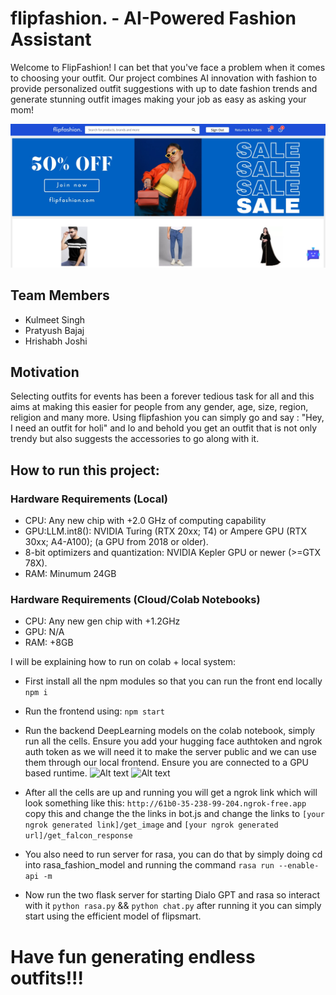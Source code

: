 # flipfashion. - AI-Powered Fashion Assistant

Welcome to FlipFashion! I can bet that you've face a problem when it comes to choosing your outfit. Our project combines AI innovation with fashion to provide personalized outfit suggestions with up to date fashion trends and generate stunning outfit images making your job as easy as asking your mom!

![Alt text](Untitled.jpg)

## Team Members

- Kulmeet Singh
- Pratyush Bajaj
- Hrishabh Joshi

## Motivation

Selecting outfits for events has been a forever tedious task for all and this aims at making this easier for people from any gender, age, size, region, religion and many more. Using flipfashion you can simply go and say : "Hey, I need an outfit for holi" and lo and behold you get an outfit that is not only trendy but also suggests the accessories to go along with it.

## How to run this project:

### Hardware Requirements (Local)

- CPU: Any new chip with +2.0 GHz of computing capability
- GPU:LLM.int8(): NVIDIA Turing (RTX 20xx; T4) or Ampere GPU (RTX 30xx; A4-A100); (a GPU from 2018 or older).
- 8-bit optimizers and quantization: NVIDIA Kepler GPU or newer (>=GTX 78X).
- RAM: Minumum 24GB

### Hardware Requirements (Cloud/Colab Notebooks)

- CPU: Any new gen chip with +1.2GHz
- GPU: N/A
- RAM: +8GB

I will be explaining how to run on colab + local system:

- First install all the npm modules so that you can run the front end locally
```npm i```
- Run the frontend using:
```npm start```
- Run the backend DeepLearning models on the colab notebook, simply run all the cells. Ensure you add your hugging face authtoken and ngrok auth token as we will need it to make the server public and we can use them through our local frontend. Ensure you are connected to a GPU based runtime.
![Alt text](image.png)
![Alt text](image-1.png)

- After all the cells are up and running you will get a ngrok link which will look something like this:
```http://61b0-35-238-99-204.ngrok-free.app```
  copy this and change the the links in bot.js and change the links to ```[your ngrok generated link]/get_image``` and ```[your ngrok generated url]/get_falcon_response```

- You also need to run server for rasa, you can do that by simply doing cd into rasa_fashion_model and running the command ```rasa run --enable-api -m ```

- Now run the two flask server for starting Dialo GPT and rasa so interact with it ```python rasa.py``` && ```python chat.py``` after running it you can simply start using the efficient model of flipsmart. 


# Have fun generating endless outfits!!!



